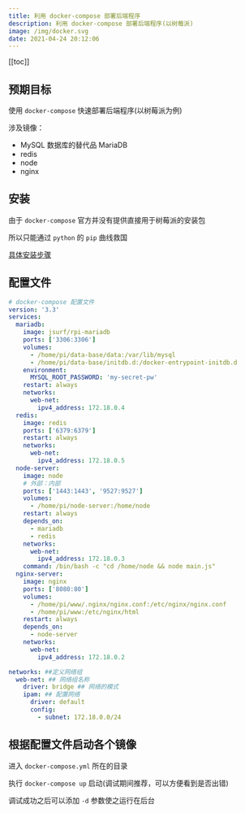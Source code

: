 ```yaml
---
title: 利用 docker-compose 部署后端程序
description: 利用 docker-compose 部署后端程序(以树莓派)
image: /img/docker.svg
date: 2021-04-24 20:12:06
---
```


[[toc]]

## 预期目标

使用 `docker-compose` 快速部署后端程序(以树莓派为例)

涉及镜像：
  - MySQL 数据库的替代品 MariaDB
  - redis
  - node
  - nginx

## 安装

由于 `docker-compose` 官方并没有提供直接用于树莓派的安装包

所以只能通过 `python` 的 `pip` 曲线救国

[具体安装步骤](https://www.cnblogs.com/kasnti/p/11833778.html#%E5%AE%89%E8%A3%85docker-compose)

## 配置文件

```yaml
# docker-compose 配置文件
version: '3.3'
services:
  mariadb:
    image: jsurf/rpi-mariadb
    ports: ['3306:3306']
    volumes: 
      - /home/pi/data-base/data:/var/lib/mysql
      - /home/pi/data-base/initdb.d:/docker-entrypoint-initdb.d
    environment: 
      MYSQL_ROOT_PASSWORD: 'my-secret-pw'
    restart: always
    networks:
      web-net:
        ipv4_address: 172.18.0.4
  redis:
    image: redis
    ports: ['6379:6379']
    restart: always
    networks:
      web-net:
        ipv4_address: 172.18.0.5
  node-server:
    image: node
    # 外部：内部
    ports: ['1443:1443', '9527:9527']
    volumes: 
      - /home/pi/node-server:/home/node
    restart: always
    depends_on: 
      - mariadb
      - redis
    networks:
      web-net:
        ipv4_address: 172.18.0.3
    command: /bin/bash -c "cd /home/node && node main.js"
  nginx-server:
    image: nginx
    ports: ['8080:80']
    volumes:
      - /home/pi/www/.nginx/nginx.conf:/etc/nginx/nginx.conf
      - /home/pi/www:/etc/nginx/html
    restart: always
    depends_on: 
      - node-server
    networks:
      web-net:
        ipv4_address: 172.18.0.2

networks: ##定义网络组
  web-net: ## 网络组名称
    driver: bridge ## 网络的模式
    ipam: ## 配置网络
      driver: default
      config:
        - subnet: 172.18.0.0/24
```

## 根据配置文件启动各个镜像

进入 `docker-compose.yml` 所在的目录

执行 `docker-compose up` 启动(调试期间推荐，可以方便看到是否出错)

调试成功之后可以添加 `-d` 参数使之运行在后台